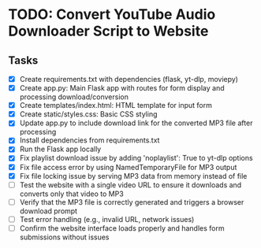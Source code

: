 # TODO: Convert YouTube Audio Downloader Script to Website

## Tasks
- [x] Create requirements.txt with dependencies (flask, yt-dlp, moviepy)
- [x] Create app.py: Main Flask app with routes for form display and processing download/conversion
- [x] Create templates/index.html: HTML template for input form
- [x] Create static/styles.css: Basic CSS styling
- [x] Update app.py to include download link for the converted MP3 file after processing
- [x] Install dependencies from requirements.txt
- [x] Run the Flask app locally
- [x] Fix playlist download issue by adding 'noplaylist': True to yt-dlp options
- [x] Fix file access error by using NamedTemporaryFile for MP3 output
- [x] Fix file locking issue by serving MP3 data from memory instead of file
- [ ] Test the website with a single video URL to ensure it downloads and converts only that video to MP3
- [ ] Verify that the MP3 file is correctly generated and triggers a browser download prompt
- [ ] Test error handling (e.g., invalid URL, network issues)
- [ ] Confirm the website interface loads properly and handles form submissions without issues
